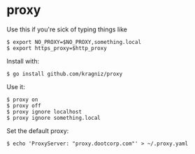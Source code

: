 proxy
=====

Use this if you're sick of typing things like

    $ export NO_PROXY=$NO_PROXY,something.local
    $ export https_proxy=$http_proxy

Install with:

    $ go install github.com/kragniz/proxy

Use it:

    $ proxy on
    $ proxy off
    $ proxy ignore localhost
    $ proxy ignore something.local

Set the default proxy:

    $ echo 'ProxyServer: "proxy.dootcorp.com"' > ~/.proxy.yaml
